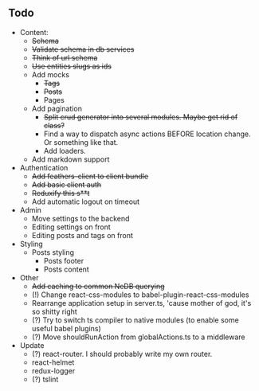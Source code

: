 ## Todo
- Content:
    - ~~Schema~~
    - ~~Validate schema in db services~~
    - ~~Think of url schema~~
    - ~~Use entities slugs as ids~~
    - Add mocks
        - ~~Tags~~
        - ~~Posts~~
        - Pages
    - Add pagination
        - ~~Split crud generator into several modules. Maybe get rid of class?~~
        - Find a way to dispatch async actions BEFORE location change. Or something like that.
        - Add loaders.
    - Add markdown support
- Authentication
    - ~~Add feathers-client to client bundle~~
    - ~~Add basic client auth~~
    - ~~Reduxify this s**t~~
    - Add automatic logout on timeout
- Admin
    - Move settings to the backend
    - Editing settings on front
    - Editing posts and tags on front
- Styling
    - Posts styling
        - Posts footer
        - Posts content
- Other
    - ~~Add caching to common NeDB querying~~
    - (!) Change react-css-modules to babel-plugin-react-css-modules
    - Rearrange application setup in server.ts, 'cause mother of god, it's so shitty right 
    - (?) Try to switch ts compiler to native modules (to enable some useful babel plugins)
    - (?) Move shouldRunAction from globalActions.ts to a middleware
- Update
    - (?) react-router. I should probably write my own router.
    - react-helmet
    - redux-logger
    - (?) tslint
